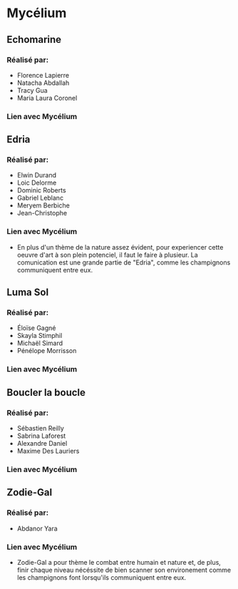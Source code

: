 # Mycélium

## Echomarine
### Réalisé par:
- Florence Lapierre
- Natacha Abdallah
- Tracy Gua
- Maria Laura Coronel
### Lien avec Mycélium

## Edria
### Réalisé par:
- Elwin Durand
- Loic Delorme
- Dominic Roberts
- Gabriel Leblanc
- Meryem Berbiche
- Jean-Christophe
### Lien avec Mycélium
- En plus d'un thème de la nature assez évident, pour experiencer cette oeuvre d'art à son plein potenciel, il faut le faire à plusieur. La comunication est une grande partie de "Edria", comme les champignons communiquent entre eux.

## Luma Sol
### Réalisé par:
- Éloïse Gagné
- Skayla Stimphil
- Michaël Simard
- Pénélope Morrisson
### Lien avec Mycélium

## Boucler la boucle
### Réalisé par:
- Sébastien Reilly
- Sabrina Laforest
- Alexandre Daniel
- Maxime Des Lauriers
### Lien avec Mycélium

## Zodie-Gal
### Réalisé par:
- Abdanor Yara
### Lien avec Mycélium
- Zodie-Gal a pour thème le combat entre humain et nature et, de plus, finir chaque niveau nécéssite de bien scanner son environement comme les champignons font lorsqu'ils communiquent entre eux.
